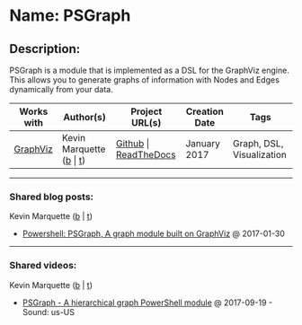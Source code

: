 # Name: PSGraph

## Description:
PSGraph is a module that is implemented as a DSL for the GraphViz engine. This allows you to generate graphs of information with Nodes and Edges dynamically from your data.

| Works with | Author(s) | Project URL(s) | Creation Date | Tags |
|------------|--------|-------------------|---------------|------|
| [GraphViz](http://graphviz.org/) | Kevin Marquette (<a href="https://kevinmarquette.github.io/blog/?utm_source=PowerShellModulesCentral&utm_medium=markdown" target="_blank">b</a> \| <a href="https://twitter.com/kevinmarquette" target="_blank">t</a>) | [Github](https://github.com/KevinMarquette/PSGraph) \| [ReadTheDocs](http://psgraph.readthedocs.io/en/latest/) | January 2017 | Graph, DSL, Visualization |

____
### Shared blog posts:
Kevin Marquette (<a href="https://kevinmarquette.github.io/blog/?utm_source=PowerShellModulesCentral&utm_medium=markdown" target="_blank">b</a> \| <a href="https://twitter.com/kevinmarquette" target="_blank">t</a>)
- [Powershell: PSGraph, A graph module built on GraphViz](https://kevinmarquette.github.io/2017-01-30-Powershell-PSGraph//?utm_source=PowerShellModuleCentral&utm_medium=markdown) @ 2017-01-30

____
### Shared videos:
Kevin Marquette (<a href="https://kevinmarquette.github.io/blog/?utm_source=PowerShellModulesCentral&utm_medium=markdown" target="_blank">b</a> \| <a href="https://twitter.com/kevinmarquette" target="_blank">t</a>)
- [PSGraph - A hierarchical graph PowerShell module](https://www.youtube.com/watch?v=i7j5l9NVaJk) @ 2017-09-19 - Sound: us-US


